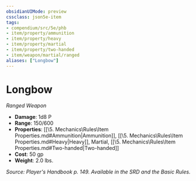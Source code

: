 ```yaml
---
obsidianUIMode: preview
cssclass: json5e-item
tags:
- compendium/src/5e/phb
- item/property/ammunition
- item/property/heavy
- item/property/martial
- item/property/two-handed
- item/weapon/martial/ranged
aliases: ["Longbow"]
---
```

# Longbow
*Ranged Weapon*  

- **Damage**: 1d8 P
- **Range**: 150/600
- **Properties**: [[\5. Mechanics\Rules\Item Properties.md#Ammunition|Ammunition]], [[\5. Mechanics\Rules\Item Properties.md#Heavy|Heavy]], Martial, [[\5. Mechanics\Rules\Item Properties.md#Two-handed|Two-handed]]
- **Cost**: 50 gp
- **Weight**: 2.0 lbs.

*Source: Player's Handbook p. 149. Available in the SRD and the Basic Rules.*